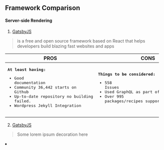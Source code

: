 Framework Comparison
------

#### Server-side Rendering
1. [GatsbyJS](https://google.com)
> is a free and open source framework based on React that helps developers build blazing fast websites and apps

| **PROS**     | **CONS**      |
| ---          | ---           |
| <pre><strong>At least having:</strong><br/><ul><li>Good documentation</li><li>Community 36,442 starts on Github</li><li>Up-to-date repository no building failed.</li><li>Wordpress Jekyll Integration</li></ul></pre> | <pre><strong>Things to be considered:</strong><br/><ul><li>558 Issues</li><li>Used GraphQL as part of the application</li><li>Over 995 packages/recipes support</li></ul></pre> |
  



2. [GatsbyJS](https://google.com)
> Some lorem ipsum decoration here


<li></li>
